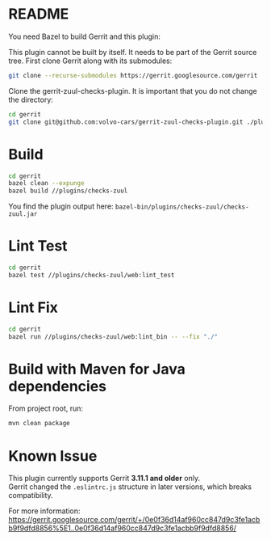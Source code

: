 # README

You need Bazel to build Gerrit and this plugin:

This plugin cannot be built by itself. It needs to be part of the Gerrit source tree.
First clone Gerrit along with its submodules:

```bash
git clone --recurse-submodules https://gerrit.googlesource.com/gerrit
```

Clone the gerrit-zuul-checks-plugin. It is important that you do not change the directory:

```bash
cd gerrit
git clone git@github.com:volvo-cars/gerrit-zuul-checks-plugin.git ./plugins/checks-zuul
```

# Build

```bash
cd gerrit
bazel clean --expunge
bazel build //plugins/checks-zuul
```

You find the plugin output here:
`bazel-bin/plugins/checks-zuul/checks-zuul.jar`

# Lint Test

```bash
cd gerrit
bazel test //plugins/checks-zuul/web:lint_test
```

# Lint Fix

```bash
cd gerrit
bazel run //plugins/checks-zuul/web:lint_bin -- --fix "./"
```


# Build with Maven for Java dependencies

From project root, run:
```bash
mvn clean package 
```

# Known Issue

This plugin currently supports Gerrit **3.11.1 and older** only.  
Gerrit changed the `.eslintrc.js` structure in later versions, which breaks compatibility.

For more information:
https://gerrit.googlesource.com/gerrit/+/0e0f36d14af960cc847d9c3fe1acbb9f9dfd8856%5E1..0e0f36d14af960cc847d9c3fe1acbb9f9dfd8856/